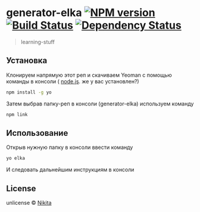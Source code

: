 # generator-elka [![NPM version][npm-image]][npm-url] [![Build Status][travis-image]][travis-url] [![Dependency Status][daviddm-image]][daviddm-url]
> learning-stuff

## Установка
 Клонируем напрямую этот реп и скачиваем Yeoman с помощью команды в консоли ( [node.js](https://nodejs.org/en/). же у вас установлен?)
```bash
npm install -g yo
```
 Затем выбрав папку-реп в консоли (generator-elka) используем команду 
 ```bash
npm link
```
## Использование
 Открыв нужную папку в консоли ввести команду 
```bash
yo elka
```
И следовать дальнейшим инструкциям в консоли
## License

unlicense © [Nikita]()


[npm-image]: https://badge.fury.io/js/generator-elka.svg
[npm-url]: https://npmjs.org/package/generator-elka
[travis-image]: https://travis-ci.com/NikitMakarov/generator-elka.svg?branch=master
[travis-url]: https://travis-ci.com/NikitMakarov/generator-elka
[daviddm-image]: https://david-dm.org/NikitMakarov/generator-elka.svg?theme=shields.io
[daviddm-url]: https://david-dm.org/NikitMakarov/generator-elka
